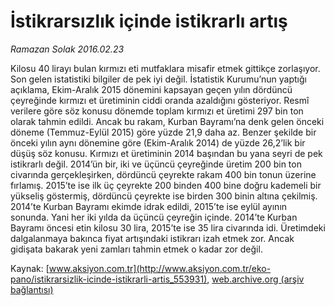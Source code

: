 # İstikrarsızlık içinde istikrarlı artış

*Ramazan Solak 2016.02.23*

<div class="pNewsDetailMainContent ctx_content" itemprop="articleBody">
 <p>
  Kilosu 40 lirayı bulan kırmızı eti mutfaklara misafir etmek gittikçe zorlaşıyor. Son gelen istatistiki bilgiler de pek iyi değil. İstatistik Kurumu’nun yaptığı açıklama, Ekim-Aralık 2015 dönemini kapsayan geçen yılın dördüncü çeyreğinde kırmızı et üretiminin ciddi oranda azaldığını gösteriyor. Resmî verilere göre söz konusu dönemde toplam kırmızı et üretimi 297 bin ton olarak tahmin edildi. Ancak bu rakam, Kurban Bayramı’na denk gelen önceki döneme (Temmuz-Eylül 2015) göre yüzde 21,9 daha az. Benzer şekilde bir önceki yılın aynı dönemine göre (Ekim-Aralık 2014) de yüzde 26,2’lik bir düşüş söz konusu. Kırmızı et üretiminin 2014 başından bu yana seyri de pek istikrarlı değil. 2014’ün bir, iki ve üçüncü çeyreğinde üretim 200 bin ton civarında gerçekleşirken, dördüncü çeyrekte rakam 400 bin tonun üzerine fırlamış. 2015’te ise ilk üç çeyrekte 200 binden 400 bine doğru kademeli bir yükseliş göstermiş, dördüncü çeyrekte ise birden 300 binin altına çekilmiş. 2014’te Kurban Bayramı ekimde idrak edildi, 2015’te ise eylül ayının sonunda. Yani her iki yılda da üçüncü çeyreğin içinde. 2014’te Kurban Bayramı öncesi etin kilosu 30 lira, 2015’te ise 35 lira civarında idi. Üretimdeki dalgalanmaya bakınca fiyat artışındaki istikrarı izah etmek zor. Ancak gidişata bakarak yeni zamları tahmin etmek o kadar zor değil.
 </p>
</div>


Kaynak: [www.aksiyon.com.tr](http://www.aksiyon.com.tr/eko-pano/istikrarsizlik-icinde-istikrarli-artis_553931), [web.archive.org (arşiv bağlantısı)](http://web.archive.org/web/20160224091241/http://www.aksiyon.com.tr/eko-pano/istikrarsizlik-icinde-istikrarli-artis_553931)
